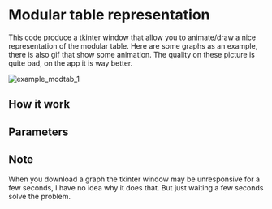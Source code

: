 # Modular table representation

This code produce a tkinter window that allow you to animate/draw a nice representation of the modular table. Here are some graphs as an example, there is also gif that show some animation.
The quality on these picture is quite bad, on the app it is way better.

![example_modtab_1](https://github.com/Doivssel/Modular-table-representation/assets/172904759/0a7c9c9c-46c1-40fc-b746-945ab1c671e4)



## How it work

## Parameters

## Note

When you download a graph the tkinter window may be unresponsive for a few seconds, I have no idea why it does that. But just waiting a few seconds solve the problem.
